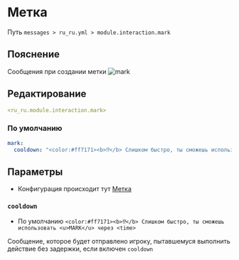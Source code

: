 # Метка
Путь `messages > ru_ru.yml > module.interaction.mark`

## Пояснение
Сообщения при создании метки
![mark](/mark.gif)

## Редактирование
```yaml
<ru_ru.module.interaction.mark>
```

### По умолчанию
```yaml
mark:
  cooldown: "<color:#ff7171><b>⁉</b> Слишком быстро, ты сможешь использовать <u>MARK</u> через <time>"
```

## Параметры

- Конфигурация происходит тут [Метка](/ru/config/module/interaction/mark/)

### `cooldown`
- По умолчанию `<color:#ff7171><b>⁉</b> Слишком быстро, ты сможешь использовать <u>MARK</u> через <time>`

Сообщение, которое будет отправлено игроку, пытавшемуся выполнить действие без задержки, если включен `cooldown`

